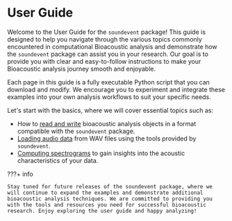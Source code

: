 # User Guide

Welcome to the User Guide for the `soundevent` package! This guide is designed to
help you navigate through the various topics commonly encountered in
computational Bioacoustic analysis and demonstrate how the `soundevent` package
can assist you in your research. Our goal is to provide you with clear and
easy-to-follow instructions to make your Bioacoustic analysis journey smooth
and enjoyable.

Each page in this guide is a fully executable Python script that you can
download and modify. We encourage you to experiment and integrate these
examples into your own analysis workflows to suit your specific needs.

Let's start with the basics, where we will cover essential topics such as:

* How to [read and write](1_saving_and_loading.md) bioacoustic analysis objects in a format compatible with the `soundevent` package.
* [Loading audio data](2_loading_audio.md) from WAV files using the tools provided by `soundevent`.
* [Computing spectrograms](3_computing_spectrograms.md) to gain insights into the acoustic characteristics of your data.

???+ info

    Stay tuned for future releases of the soundevent package, where we will continue to expand the examples and demonstrate additional bioacoustic analysis techniques. We are committed to providing you with the tools and resources you need for successful bioacoustic research. Enjoy exploring the user guide and happy analyzing!
